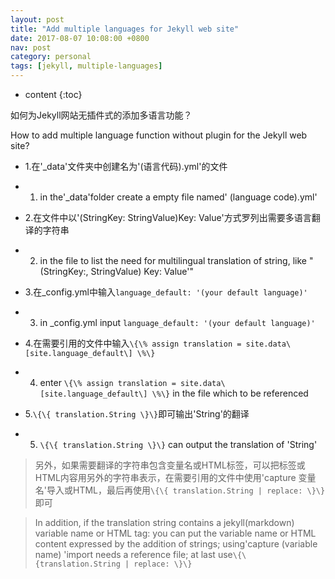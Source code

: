 ```yaml
---
layout: post
title: "Add multiple languages for Jekyll web site"
date: 2017-08-07 10:08:00 +0800
nav: post
category: personal
tags: [jekyll, multiple-languages]
---
```


* content
{:toc}

如何为Jekyll网站无插件式的添加多语言功能？

How to add multiple language function without plugin for the Jekyll web site?
<!-- more -->

- 1.在'_data'文件夹中创建名为'(语言代码).yml'的文件

- 1. in the'_data'folder create a empty file named' (language code).yml'

- 2.在文件中以'(StringKey: StringValue)Key: Value'方式罗列出需要多语言翻译的字符串

- 2. in the file to list the need for multilingual translation of string, like "(StringKey:, StringValue) Key: Value'"

- 3.在_config.yml中输入```language_default: '(your default language)'```

- 3. in _config.yml input ```language_default: '(your default language)'```

- 4.在需要引用的文件中输入```\{\% assign translation = site.data\[site.language_default\] \%\}```

- 4. enter ```\{\% assign translation = site.data\[site.language_default\] \%\}``` in the file which to be referenced

- 5.```\{\{ translation.String \}\}```即可输出'String'的翻译

- 5. ```\{\{ translation.String \}\}``` can output the translation of 'String'

>另外，如果需要翻译的字符串包含变量名或HTML标签，可以把标签或HTML内容用另外的字符串表示，在需要引用的文件中使用'capture 变量名'导入或HTML，最后再使用```\{\{ translation.String | replace: \}\}```即可

>In addition, if the translation string contains a jekyll(markdown) variable name or HTML tag: you can put the variable name or HTML content expressed by the addition of strings; using'capture (variable name) 'import needs a reference file; at last use```\{\{translation.String | replace: \}\}```
